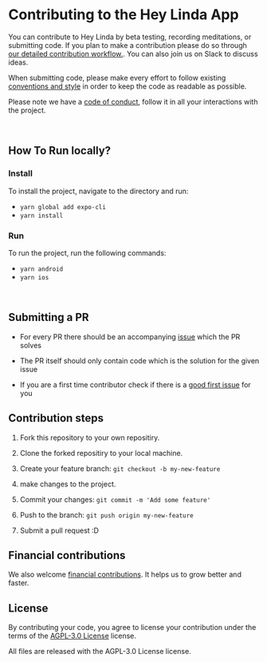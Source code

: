 # Contributing to the Hey Linda App

You can contribute to Hey Linda by beta testing, recording meditations, or submitting code.
If you plan to make a contribution please do so through [our detailed contribution workflow.](#contribution-steps). You can also join us on Slack to discuss ideas.

When submitting code, please make every effort to follow existing [conventions and style](https://github.com/heylinda/heylinda-app/blob/main/STYLEGUIDE.md) in order to keep the code as readable as possible.

Please note we have a [code of conduct](https://github.com/heylinda/heylinda-app/blob/main/CODE_OF_CONDUCT.md), follow it in all your interactions with the project.

<br>

## How To Run locally?

### Install

To install the project, navigate to the directory and run:

- `yarn global add expo-cli`
- `yarn install`

### Run

To run the project, run the following commands:

- `yarn android`
- `yarn ios`

<br>

## Submitting a PR

- For every PR there should be an accompanying [issue](https://github.com/heylinda/heylinda-app/issues) which the PR solves

- The PR itself should only contain code which is the solution for the given issue

- If you are a first time contributor check if there is a [good first issue](https://github.com/heylinda/heylinda-app/labels/good%20first%20issue) for you

## Contribution steps

1. Fork this repository to your own repositiry.

2. Clone the forked repositiry to your local machine.

3. Create your feature branch: `git checkout -b my-new-feature`

4. make changes to the project.

5. Commit your changes: `git commit -m 'Add some feature'`

6. Push to the branch: `git push origin my-new-feature`

7. Submit a pull request :D

## Financial contributions

We also welcome [financial contributions](https://opencollective.com/heylinda/donate). It helps us to grow better and faster.

## License

By contributing your code, you agree to license your contribution under the terms of the [AGPL-3.0 License](https://github.com/heylinda/heylinda-app/blob/main/LICENSE) license.

All files are released with the AGPL-3.0 License license.
